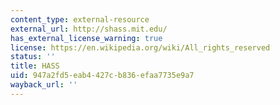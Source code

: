```yaml
---
content_type: external-resource
external_url: http://shass.mit.edu/
has_external_license_warning: true
license: https://en.wikipedia.org/wiki/All_rights_reserved
status: ''
title: HASS
uid: 947a2fd5-eab4-427c-b836-efaa7735e9a7
wayback_url: ''
---
```


